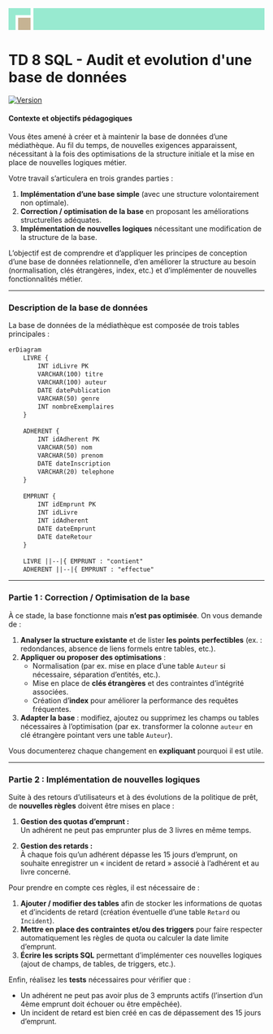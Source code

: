 ![separe](https://github.com/studoo-app/.github/blob/main/profile/studoo-banner-logo.png)
# TD 8 SQL - Audit et evolution d'une base de données
[![Version](https://img.shields.io/badge/Version-2025-blue)]()


#### **Contexte et objectifs pédagogiques**

Vous êtes amené à créer et à maintenir la base de données d’une médiathèque. Au fil du temps, de nouvelles exigences apparaissent, nécessitant à la fois des optimisations de la structure initiale et la mise en place de nouvelles logiques métier.

Votre travail s’articulera en trois grandes parties :

1. **Implémentation d’une base simple** (avec une structure volontairement non optimale).
2. **Correction / optimisation de la base** en proposant les améliorations structurelles adéquates.
3. **Implémentation de nouvelles logiques** nécessitant une modification de la structure de la base.

L’objectif est de comprendre et d’appliquer les principes de conception d’une base de données relationnelle, d’en améliorer la structure au besoin (normalisation, clés étrangères, index, etc.) et d’implémenter de nouvelles fonctionnalités métier.

---

### **Description de la base de données**

La base de données de la médiathèque est composée de trois tables principales :

```mermaid
erDiagram
    LIVRE {
        INT idLivre PK
        VARCHAR(100) titre
        VARCHAR(100) auteur
        DATE datePublication
        VARCHAR(50) genre
        INT nombreExemplaires
    }

    ADHERENT {
        INT idAdherent PK
        VARCHAR(50) nom
        VARCHAR(50) prenom
        DATE dateInscription
        VARCHAR(20) telephone
    }

    EMPRUNT {
        INT idEmprunt PK
        INT idLivre
        INT idAdherent
        DATE dateEmprunt
        DATE dateRetour
    }

    LIVRE ||--|{ EMPRUNT : "contient"
    ADHERENT ||--|{ EMPRUNT : "effectue"

```
---

### **Partie 1 : Correction / Optimisation de la base**

À ce stade, la base fonctionne mais **n’est pas optimisée**. On vous demande de :

1. **Analyser la structure existante** et de lister **les points perfectibles** (ex. : redondances, absence de liens formels entre tables, etc.).
2. **Appliquer ou proposer des optimisations** :
    - Normalisation (par ex. mise en place d’une table `Auteur` si nécessaire, séparation d’entités, etc.).
    - Mise en place de **clés étrangères** et des contraintes d’intégrité associées.
    - Création d’**index** pour améliorer la performance des requêtes fréquentes.
3. **Adapter la base** : modifiez, ajoutez ou supprimez les champs ou tables nécessaires à l’optimisation (par ex. transformer la colonne `auteur` en clé étrangère pointant vers une table `Auteur`).

Vous documenterez chaque changement en **expliquant** pourquoi il est utile.

---

### **Partie 2 : Implémentation de nouvelles logiques**

Suite à des retours d’utilisateurs et à des évolutions de la politique de prêt, de **nouvelles règles** doivent être mises en place :

1. **Gestion des quotas d’emprunt :**  
   Un adhérent ne peut pas emprunter plus de 3 livres en même temps.

2. **Gestion des retards :**  
   À chaque fois qu’un adhérent dépasse les 15 jours d’emprunt, on souhaite enregistrer un « incident de retard » associé à l’adhérent et au livre concerné.


Pour prendre en compte ces règles, il est nécessaire de :

1. **Ajouter / modifier des tables** afin de stocker les informations de quotas et d’incidents de retard (création éventuelle d’une table `Retard` ou `Incident`).
2. **Mettre en place des contraintes et/ou des triggers** pour faire respecter automatiquement les règles de quota ou calculer la date limite d’emprunt.
3. **Écrire les scripts SQL** permettant d’implémenter ces nouvelles logiques (ajout de champs, de tables, de triggers, etc.).

Enfin, réalisez les **tests** nécessaires pour vérifier que :

- Un adhérent ne peut pas avoir plus de 3 emprunts actifs (l’insertion d’un 4ème emprunt doit échouer ou être empêchée).
- Un incident de retard est bien créé en cas de dépassement des 15 jours d’emprunt.